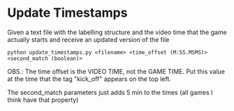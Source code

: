 # Update Timestamps
Given a text file with the labelling structure and the video time that the game actually starts and receive an updated version of the file
```
python update_timestamps.py <filename> <time_offset (M:SS.MSMS)> <second_match (boolean)>
```
OBS.: The time offset is the VIDEO TIME, not the GAME TIME. Put this value at the time that the tag "kick_off" appears on the top left.

The second_match parameters just adds 5 min to the times (all games I think have that property)